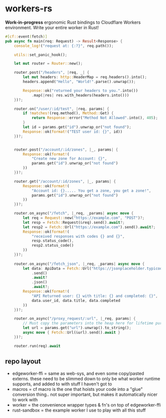 # workers-rs

**Work-in-progress** ergonomic Rust bindings to Cloudflare Workers environment. Write your entire worker in Rust!

```rust
#[cf::event(fetch)]
pub async fn main(req: Request) -> Result<Response> {
    console_log!("request at: {:?}", req.path());

    utils::set_panic_hook();

    let mut router = Router::new();

    router.post("/headers", |req, _| {
        let mut headers: http::HeaderMap = req.headers().into();
        headers.append("Hello", "World!".parse().unwrap());

        Response::ok("returned your headers to you.".into())
            .map(|res| res.with_headers(headers.into()))
    })?;

    router.on("/user/:id/test", |req, params| {
        if !matches!(req.method(), Method::Get) {
            return Response::error("Method Not Allowed".into(), 405);
        }
        let id = params.get("id").unwrap_or("not found");
        Response::ok(format!("TEST user id: {}", id))
    })?;


    router.post("/account/:id/zones", |_, params| {
        Response::ok(format!(
            "Create new zone for Account: {}",
            params.get("id").unwrap_or("not found")
        ))
    })?;

    router.get("/account/:id/zones", |_, params| {
        Response::ok(format!(
            "Account id: {}..... You get a zone, you get a zone!",
            params.get("id").unwrap_or("not found")
        ))
    })?;

    router.on_async("/fetch", |_req, _params| async move {
        let req = Request::new("https://example.com", "POST")?;
        let resp = Fetch::Request(&req).send().await?;
        let resp2 = Fetch::Url("https://example.com").send().await?;
        Response::ok(format!(
            "received responses with codes {} and {}",
            resp.status_code(),
            resp2.status_code()
        ))
    })?;
    
    router.on_async("/fetch_json", |_req, _params| async move {
        let data: ApiData = Fetch::Url("https://jsonplaceholder.typicode.com/todos/1")
            .send()
            .await?
            .json()
            .await?;
        Response::ok(format!(
            "API Returned user: {} with title: {} and completed: {}",
            data.user_id, data.title, data.completed
        ))
    })?;

    router.on_async("/proxy_request/:url", |_req, params| {
        // Must copy the parameters into the heap here for lifetime purposes
        let url = params.get("url").unwrap().to_string();
        async move { Fetch::Url(&url).send().await }
    })?;

    router.run(req).await
```

## repo layout

- edgeworker-ffi = same as web-sys, and even some copy/pasted externs. these need to be slimmed down to only be what worker runtime supports, and added to with stuff I haven't got to
- macros = cf macro is the one that hoists your code into a "glue" conversion thing.. not super important, but makes it automatically nicer to work with
- worker = the convenience wrapper types & fn's on top of edgeworker-ffi
- rust-sandbox = the example worker I use to play with all this stuff
